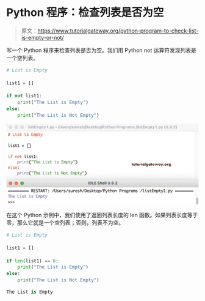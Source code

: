 # Python 程序：检查列表是否为空

> 原文：<https://www.tutorialgateway.org/python-program-to-check-list-is-empty-or-not/>

写一个 Python 程序来检查列表是否为空。我们用 Python not 运算符发现列表是一个空列表。

```py
# List is Empty

list1 = []

if not list1:
    print("The List is Empty")
else:
    print("The List is Not Empty")
```

![Python Program to Check List Is Empty or Not 1](img/8cd190a9da934f9402d0d94d4ede5b1c.png)

在这个 Python 示例中，我们使用了返回列表长度的 len 函数。如果列表长度等于零，那么它就是一个空列表；否则，列表不为空。

```py
# List is Empty

list1 = []

if len(list1) == 0:
    print("The List is Empty")
else:
    print("The List is Not Empty")
```

```py
The List is Empty
```
